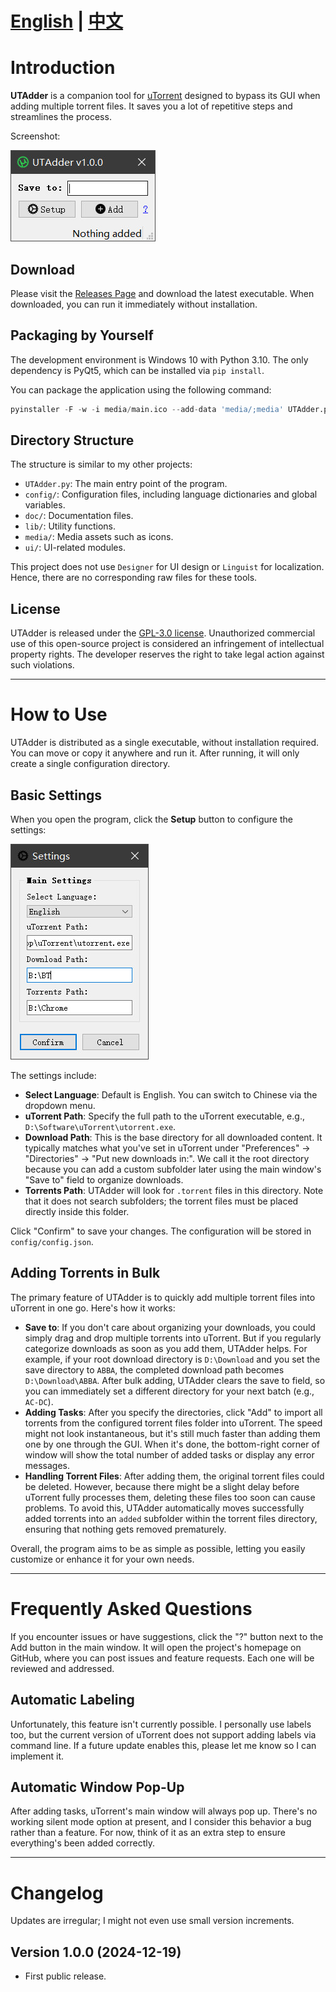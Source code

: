 # [English](https://github.com/hxz393/UTAdder/blob/main/doc/README_EN.md) | [中文](https://github.com/hxz393/UTAdder/blob/main/README.md)

# Introduction

**UTAdder** is a companion tool for [uTorrent](https://utorrent.com/) designed to bypass its GUI when adding multiple torrent files. It saves you a lot of repetitive steps and streamlines the process.

Screenshot:

![main_window](doc/main_en.jpg)

## Download

Please visit the [Releases Page](https://github.com/hxz393/UTAdder/releases) and download the latest executable. When downloaded, you can run it immediately without installation.

## Packaging by Yourself

The development environment is Windows 10 with Python 3.10. The only dependency is PyQt5, which can be installed via `pip install`.

You can package the application using the following command:

```python
pyinstaller -F -w -i media/main.ico --add-data 'media/;media' UTAdder.py
```

## Directory Structure

The structure is similar to my other projects:

- `UTAdder.py`: The main entry point of the program.
- `config/`: Configuration files, including language dictionaries and global variables.
- `doc/`: Documentation files.
- `lib/`: Utility functions.
- `media/`: Media assets such as icons.
- `ui/`: UI-related modules.

This project does not use `Designer` for UI design or `Linguist` for localization. Hence, there are no corresponding raw files for these tools.

## License

UTAdder is released under the [GPL-3.0 license](https://github.com/hxz393/UTAdder/blob/master/LICENSE). Unauthorized commercial use of this open-source project is considered an infringement of intellectual property rights. The developer reserves the right to take legal action against such violations.

------

# How to Use

UTAdder is distributed as a single executable, without installation required. You can move or copy it anywhere and run it. After running, it will only create a single configuration directory.

## Basic Settings

When you open the program, click the **Setup** button to configure the settings:

![settings](doc/setup_en.jpg)

The settings include:

- **Select Language**: Default is English. You can switch to Chinese via the dropdown menu.
- **uTorrent Path**: Specify the full path to the uTorrent executable, e.g., `D:\Software\uTorrent\utorrent.exe`.
- **Download Path**: This is the base directory for all downloaded content. It typically matches what you've set in uTorrent under "Preferences" → "Directories" → "Put new downloads in:". We call it the root directory because you can add a custom subfolder later using the main window's "Save to" field to organize downloads.
- **Torrents Path**: UTAdder will look for `.torrent` files in this directory. Note that it does not search subfolders; the torrent files must be placed directly inside this folder.

Click "Confirm" to save your changes. The configuration will be stored in `config/config.json`.

## Adding Torrents in Bulk

The primary feature of UTAdder is to quickly add multiple torrent files into uTorrent in one go. Here's how it works:

- **Save to**: If you don't care about organizing your downloads, you could simply drag and drop multiple torrents into uTorrent. But if you regularly categorize downloads as soon as you add them, UTAdder helps. For example, if your root download directory is `D:\Download` and you set the save directory to `ABBA`, the completed download path becomes `D:\Download\ABBA`. After bulk adding, UTAdder clears the save to field, so you can immediately set a different directory for your next batch (e.g., `AC-DC`).
- **Adding Tasks**: After you specify the directories, click "Add" to import all torrents from the configured torrent files folder into uTorrent. The speed might not look instantaneous, but it's still much faster than adding them one by one through the GUI. When it's done, the bottom-right corner of window will show the total number of added tasks or display any error messages.
- **Handling Torrent Files**: After adding them, the original torrent files could be deleted. However, because there might be a slight delay before uTorrent fully processes them, deleting these files too soon can cause problems. To avoid this, UTAdder automatically moves successfully added torrents into an `added` subfolder within the torrent files directory, ensuring that nothing gets removed prematurely.

Overall, the program aims to be as simple as possible, letting you easily customize or enhance it for your own needs.

------

# Frequently Asked Questions

If you encounter issues or have suggestions, click the "?" button next to the Add button in the main window. It will open the project's homepage on GitHub, where you can post issues and feature requests. Each one will be reviewed and addressed.

## Automatic Labeling

Unfortunately, this feature isn't currently possible. I personally use labels too, but the current version of uTorrent does not support adding labels via command line. If a future update enables this, please let me know so I can implement it.

## Automatic Window Pop-Up

After adding tasks, uTorrent's main window will always pop up. There's no working silent mode option at present, and I consider this behavior a bug rather than a feature. For now, think of it as an extra step to ensure everything's been added correctly.

------

# Changelog

Updates are irregular; I might not even use small version increments.

## Version 1.0.0 (2024-12-19)

- First public release.
